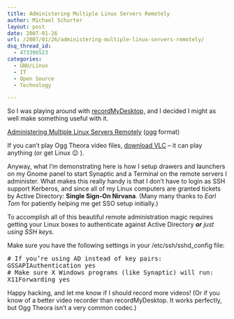 ```yaml
---
title: Administering Multiple Linux Servers Remotely
author: Michael Schurter
layout: post
date: 2007-01-26
url: /2007/01/26/administering-multiple-linux-servers-remotely/
dsq_thread_id:
  - 473396523
categories:
  - GNU/Linux
  - IT
  - Open Source
  - Technology

---
```

So I was playing around with [recordMyDesktop,][1] and I decided I might as well make something useful with it.

[Administering Multiple Linux Servers Remotely][2] ([ogg][3] format)

If you can&#8217;t play Ogg Theora video files, [download VLC][4] &#8211; it can play anything (or get Linux 😉 ).

Anyway, what I&#8217;m demonstrating here is how I setup drawers and launchers on my Gnome panel to start Synaptic and a Terminal on the remote servers I administer. What makes this really handy is that I don&#8217;t have to login as SSH support Kerberos, and since all of my Linux computers are granted tickets by Active Directory: **Single Sign-On Nirvana**. (Many many thanks to _Earl Tom_ for patiently helping me get SSO setup initially.)

To accomplish all of this beautiful remote administration magic requires getting your Linux boxes to authenticate against Active Directory _**or**_ _just using SSH keys_.

Make sure you have the following settings in your /etc/ssh/sshd_config file:

<p style="font-family: monospace">
  # If you&#8217;re using AD instead of key pairs:<br /> GSSAPIAuthentication yes<br /> # Make sure X Windows programs (like Synaptic) will run:<br /> X11Forwarding yes
</p>

Happy hacking, and let me know if I should record more videos! (Or if you know of a better video recorder than recordMyDesktop. It works perfectly, but Ogg Theora isn&#8217;t a very common codec.)

 [1]: http://recordmydesktop.sourceforge.net/
 [2]: /files/remote_administration.ogg
 [3]: http://www.theora.org/
 [4]: http://www.videolan.org/